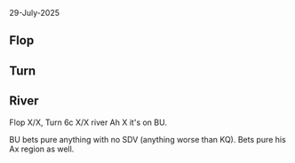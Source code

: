 29-July-2025

## Flop

## Turn




## River

Flop X/X, Turn 6c X/X river Ah X it's on BU.

BU bets pure anything with no SDV (anything worse than KQ). Bets pure his Ax region as well.
